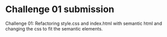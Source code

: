# Challenge 01 submission


Challenge 01: Refactoring style.css and index.html with semantic html and changing the css to fit the semantic elements.